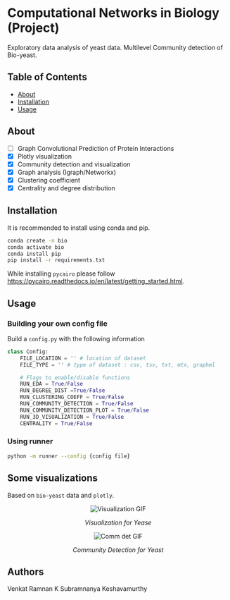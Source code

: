 # Computational Networks in Biology (Project)

Exploratory data analysis of yeast data. Multilevel Community detection of Bio-yeast.

## Table of Contents

- [About](#about)
- [Installation](#installation)
- [Usage](#usage)


## About

- [ ] Graph Convolutional Prediction of Protein Interactions
- [x] Plotly visualization
- [x] Community detection and visualization
- [x] Graph analysis (Igraph/Networkx)
- [x] Clustering coefficient
- [x] Centrality and degree distribution

## Installation

It is recommended to install using conda and pip.

```bash
conda create -n bio
conda activate bio
conda install pip
pip install -r requirements.txt
```

While installing `pycairo` please follow https://pycairo.readthedocs.io/en/latest/getting_started.html.


## Usage

### Building your own config file
Build a `config.py` with the following information
```python
class Config:
    FILE_LOCATION = '' # location of dataset
    FILE_TYPE = '' # type of dataset : csv, tsv, txt, mtx, graphml

    # Flags to enable/disable functions
    RUN_EDA = True/False
    RUN_DEGREE_DIST =True/False
    RUN_CLUSTERING_COEFF = True/False
    RUN_COMMUNITY_DETECTION = True/False
    RUN_COMMUNITY_DETECTION_PLOT = True/False
    RUN_3D_VISUALIZATION = True/False
    CENTRALITY = True/False
```

### Using runner

```bash
python -m runner --config {config file}
```

## Some visualizations

Based on `bio-yeast` data and  `plotly`.

<p align="center">
  <img src="./images/vis.gif" alt="Visualization GIF" />
</p>
<p align="center">
  <em>Visualization for Yease</em>
</p>

<p align="center">
  <img src="./images/community_det.gif" alt="Comm det GIF" />
</p>
<p align="center">
  <em>Community Detection for Yeast</em>
</p>

## Authors

Venkat Ramnan K
Subramnanya Keshavamurthy